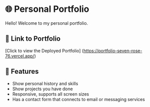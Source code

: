 # 🌐 Personal Portfolio
Hello! Welcome to my personal portfolio.

## 🔗 Link to Portfolio
[Click to view the Deployed Portfolio] (https://portfolio-seven-rose-76.vercel.app/)


## 🚀 Features
- Show personal history and skills
- Show projects you have done
- Responsive, supports all screen sizes
- Has a contact form that connects to email or messaging services